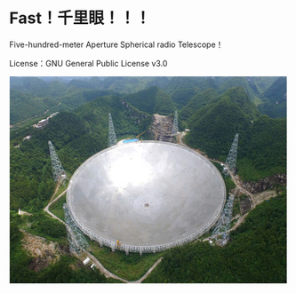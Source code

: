 # Fast！千里眼！！！

Five-hundred-meter Aperture Spherical radio Telescope！

License：GNU General Public License v3.0

![image](fast.jpg)
